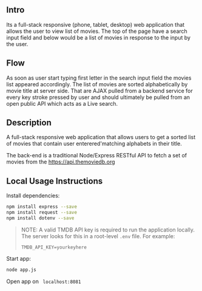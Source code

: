 ## Intro

Its a full-stack responsive (phone, tablet, desktop) web application that allows the user to view list of movies. The top of the page have a search input field and below would be a list of movies in response to the input by the user. 

## Flow

As soon as user  start typing first letter in the search input field the movies list appeared accordingly.
The list of movies are sorted alphabetically by movie title at server side. That are AJAX pulled from a backend service for every key stroke pressed by user  and should ultimately be pulled from an open public API which acts as a Live search.

## Description

A  full-stack responsive web application that allows users to get a sorted list of movies that contain user enterered'matching alphabets in their title.

The back-end is a traditional Node/Express RESTful API to fetch a set of movies from the https://api.themoviedb.org

## Local Usage Instructions

Install dependencies:

```bash
npm install express --save
npm install request --save
npm install dotenv --save
```

>NOTE: A valid TMDB API key is required to run the application locally. The server looks for this in a root-level `.env` file. For example:
>
> `TMDB_API_KEY=yourkeyhere`

Start app:

```bash
node app.js
```

Open app on ``` localhost:8081```
